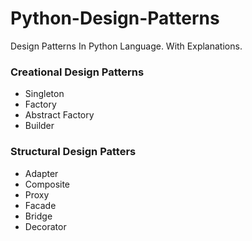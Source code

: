# Python-Design-Patterns

Design Patterns In Python Language. With Explanations.

### Creational Design Patterns
 * Singleton
 * Factory
 * Abstract Factory
 * Builder 
 
### Structural Design Patters
 * Adapter
 * Composite
 * Proxy
 * Facade
 * Bridge
 * Decorator
 

 
